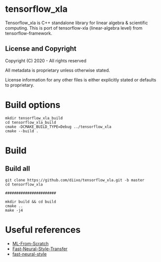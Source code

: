 tensorflow_xla
===================
Tensorflow_xla is C++ standalone library for linear algebra & scientific computing. This is port of tensorflow-xla (linear-algebra level) from tensorflow-framework.

License and Copyright
---------------------
Copyright (C) 2020 - All rights reserved

All metadata is proprietary unless otherwise stated. 

License information for any other files is either explicitly stated or
defaults to proprietary.

# Build options

```
mkdir tensorflow_xla_build
cd tensorflow_xla_build
cmake -DCMAKE_BUILD_TYPE=Debug ../tensorflow_xla
cmake --build .
```

# Build

Build all
- 

```
git clone https://github.com/diixo/tensorflow_xla.git -b master
cd tensorflow_xla

#######################

mkdir build && cd build
cmake ..
make -j4
```

# Useful references

- [ML-From-Scratch](https://github.com/eriklindernoren/ML-From-Scratch)
- [Fast-Neural-Style-Transfer](https://github.com/eriklindernoren/Fast-Neural-Style-Transfer)
- [fast-neural-style](https://github.com/jcjohnson/fast-neural-style)
